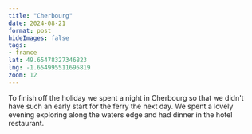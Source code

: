 ```yaml
---
title: "Cherbourg"
date: 2024-08-21
format: post    
hideImages: false
tags: 
- france
lat: 49.65478327346823
lng: -1.654995511695819
zoom: 12
---
```


To finish off the holiday we spent a night in Cherbourg so that we didn't have such an early start for the ferry the next day.  We spent a lovely evening exploring along the waters edge and had dinner in the hotel restaurant. 